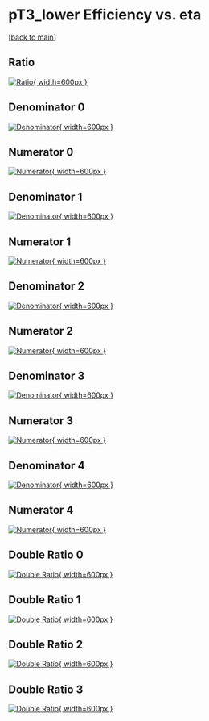 # pT3_lower Efficiency vs. eta

[[back to main](./)]



## Ratio

[![Ratio](../mtv/var/pT3_lower_loweta_11_-1_eff_eta.png){ width=600px }](../mtv/var/pT3_lower_loweta_11_-1_eff_eta.pdf)

## Denominator 0

[![Denominator](../mtv/den/pT3_lower_loweta_11_-1_eff_eta_den0.png){ width=600px }](../mtv/den/pT3_lower_loweta_11_-1_eff_eta_den0.pdf)

## Numerator 0

[![Numerator](../mtv/num/pT3_lower_loweta_11_-1_eff_eta_num0.png){ width=600px }](../mtv/num/pT3_lower_loweta_11_-1_eff_eta_num0.pdf)

## Denominator 1

[![Denominator](../mtv/den/pT3_lower_loweta_11_-1_eff_eta_den1.png){ width=600px }](../mtv/den/pT3_lower_loweta_11_-1_eff_eta_den1.pdf)

## Numerator 1

[![Numerator](../mtv/num/pT3_lower_loweta_11_-1_eff_eta_num1.png){ width=600px }](../mtv/num/pT3_lower_loweta_11_-1_eff_eta_num1.pdf)

## Denominator 2

[![Denominator](../mtv/den/pT3_lower_loweta_11_-1_eff_eta_den2.png){ width=600px }](../mtv/den/pT3_lower_loweta_11_-1_eff_eta_den2.pdf)

## Numerator 2

[![Numerator](../mtv/num/pT3_lower_loweta_11_-1_eff_eta_num2.png){ width=600px }](../mtv/num/pT3_lower_loweta_11_-1_eff_eta_num2.pdf)

## Denominator 3

[![Denominator](../mtv/den/pT3_lower_loweta_11_-1_eff_eta_den3.png){ width=600px }](../mtv/den/pT3_lower_loweta_11_-1_eff_eta_den3.pdf)

## Numerator 3

[![Numerator](../mtv/num/pT3_lower_loweta_11_-1_eff_eta_num3.png){ width=600px }](../mtv/num/pT3_lower_loweta_11_-1_eff_eta_num3.pdf)

## Denominator 4

[![Denominator](../mtv/den/pT3_lower_loweta_11_-1_eff_eta_den4.png){ width=600px }](../mtv/den/pT3_lower_loweta_11_-1_eff_eta_den4.pdf)

## Numerator 4

[![Numerator](../mtv/num/pT3_lower_loweta_11_-1_eff_eta_num4.png){ width=600px }](../mtv/num/pT3_lower_loweta_11_-1_eff_eta_num4.pdf)

## Double Ratio 0

[![Double Ratio](../mtv/ratio/pT3_lower_loweta_11_-1_eff_eta_ratio0.png){ width=600px }](../mtv/ratio/pT3_lower_loweta_11_-1_eff_eta_ratio0.pdf)

## Double Ratio 1

[![Double Ratio](../mtv/ratio/pT3_lower_loweta_11_-1_eff_eta_ratio1.png){ width=600px }](../mtv/ratio/pT3_lower_loweta_11_-1_eff_eta_ratio1.pdf)

## Double Ratio 2

[![Double Ratio](../mtv/ratio/pT3_lower_loweta_11_-1_eff_eta_ratio2.png){ width=600px }](../mtv/ratio/pT3_lower_loweta_11_-1_eff_eta_ratio2.pdf)

## Double Ratio 3

[![Double Ratio](../mtv/ratio/pT3_lower_loweta_11_-1_eff_eta_ratio3.png){ width=600px }](../mtv/ratio/pT3_lower_loweta_11_-1_eff_eta_ratio3.pdf)

